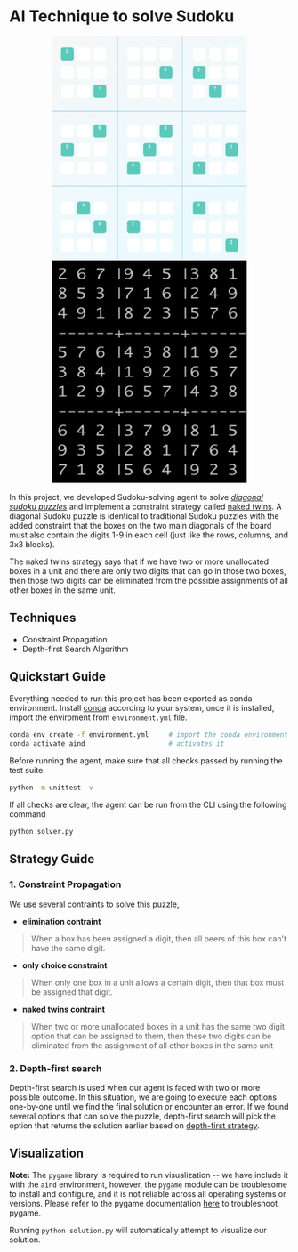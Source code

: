 # AI Technique to solve Sudoku

<p style="text-align:center;">
<img src="./images/sudoku.png" height="400" width="350" alt="sudoku-solver" />
<img src="./images/solved.png" height="400" width="350" alt="sudoku-solver" />
</p>

In this project, we developed Sudoku-solving agent to solve [_diagonal sudoku puzzles_](https://sudoku.cool/x-sudoku.php) and implement a constraint strategy called [naked twins](./pseudocode.md). A diagonal Sudoku puzzle is identical to traditional Sudoku puzzles with the added constraint that the boxes on the two main diagonals of the board must also contain the digits 1-9 in each cell (just like the rows, columns, and 3x3 blocks).

The naked twins strategy says that if we have two or more unallocated boxes in a unit and there are only two digits that can go in those two boxes, then those two digits can be eliminated from the possible assignments of all other boxes in the same unit.

## Techniques

- Constraint Propagation
- Depth-first Search Algorithm

## Quickstart Guide

Everything needed to run this project has been exported as conda environment. Install [conda](https://docs.conda.io/projects/conda/en/latest/user-guide/install/) according to your system, once it is installed, import the enviroment from `environment.yml` file.

```bash
conda env create -f environment.yml     # import the conda environment
conda activate aind                     # activates it
```

Before running the agent, make sure that all checks passed by running the test suite.

```bash
python -m unittest -v
```

If all checks are clear, the agent can be run from the CLI using the following command

```bash
python solver.py
```

## Strategy Guide

### 1. Constraint Propagation

We use several contraints to solve this puzzle,

- **elimination contraint**

> When a box has been assigned a digit, then all peers of this box can't have the same digit.

- **only choice constraint**

> When only one box in a unit allows a certain digit, then that box must be assigned that digit.

- **naked twins contraint**

> When two or more unallocated boxes in a unit has the same two digit option that can be assigned to them, then these two digits can be eliminated from the assignment of all other boxes in the same unit

### 2. Depth-first search

Depth-first search is used when our agent is faced with two or more possible outcome. In this situation, we are going to execute each options one-by-one until we find the final solution or encounter an error. If we found several options that can solve the puzzle, depth-first search will pick the option that returns the solution earlier based on [depth-first strategy](https://en.wikipedia.org/wiki/Depth-first_search).

## Visualization

**Note:** The `pygame` library is required to run visualization -- we have include it with the `aind` environment, however, the `pygame` module can be troublesome to install and configure, and it is not reliable across all operating systems or versions. Please refer to the pygame documentation [here](http://www.pygame.org/download.shtml) to troubleshoot pygame.

Running `python solution.py` will automatically attempt to visualize our solution.
